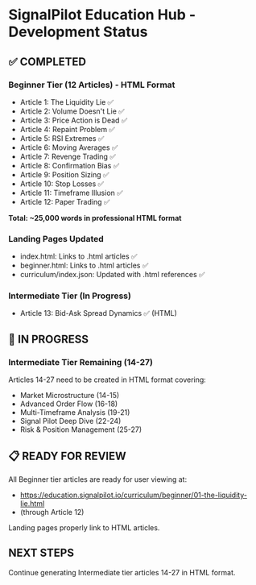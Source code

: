 # SignalPilot Education Hub - Development Status

## ✅ COMPLETED

### Beginner Tier (12 Articles) - HTML Format
- Article 1: The Liquidity Lie ✅
- Article 2: Volume Doesn't Lie ✅
- Article 3: Price Action is Dead ✅
- Article 4: Repaint Problem ✅
- Article 5: RSI Extremes ✅
- Article 6: Moving Averages ✅
- Article 7: Revenge Trading ✅
- Article 8: Confirmation Bias ✅
- Article 9: Position Sizing ✅
- Article 10: Stop Losses ✅
- Article 11: Timeframe Illusion ✅
- Article 12: Paper Trading ✅

**Total: ~25,000 words in professional HTML format**

### Landing Pages Updated
- index.html: Links to .html articles ✅
- beginner.html: Links to .html articles ✅
- curriculum/index.json: Updated with .html references ✅

### Intermediate Tier (In Progress)
- Article 13: Bid-Ask Spread Dynamics ✅ (HTML)

## 🚧 IN PROGRESS

### Intermediate Tier Remaining (14-27)
Articles 14-27 need to be created in HTML format covering:
- Market Microstructure (14-15)
- Advanced Order Flow (16-18)
- Multi-Timeframe Analysis (19-21)
- Signal Pilot Deep Dive (22-24)
- Risk & Position Management (25-27)

## 📋 READY FOR REVIEW

All Beginner tier articles are ready for user viewing at:
- https://education.signalpilot.io/curriculum/beginner/01-the-liquidity-lie.html
- (through Article 12)

Landing pages properly link to HTML articles.

## NEXT STEPS

Continue generating Intermediate tier articles 14-27 in HTML format.
